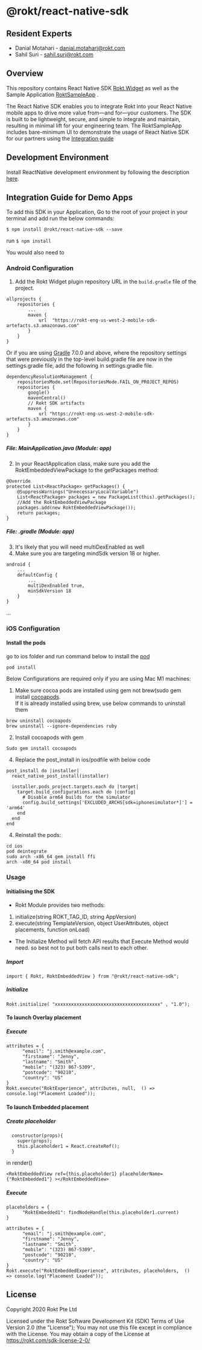 # @rokt/react-native-sdk

## Resident Experts

- Danial Motahari - danial.motahari@rokt.com
- Sahil Suri - sahil.suri@rokt.com

## Overview

This repository contains React Native SDK [Rokt.Widget](Rokt.Widget) as well as the Sample Application [RoktSampleApp](RoktSampleApp) .

The React Native SDK enables you to integrate Rokt into your React Native mobile apps to drive more value from—and for—your customers. The SDK is built to be lightweight, secure, and simple to integrate and maintain, resulting in minimal lift for your engineering team. The RoktSampleApp includes bare-minimum UI to demonstrate the usage of React Native SDK for our partners using the [Integration guide](##-integration-guide-for-demo-apps)

## Development Environment
Install ReactNative development environment by following the description [here](https://reactnative.dev/docs/environment-setup).

## Integration Guide for Demo Apps

To add this SDK in your Application, Go to the root of your project in your terminal and add run the below commands:

`$ npm install @rokt/react-native-sdk --save`

run `$ npm install`

You would also need to 
### Android Configuration


1.  Add the Rokt Widget plugin repository URL in the  ```build.gradle```  file of the project.
```
allprojects {
    repositories {
        ...
        maven {
            url  "https://rokt-eng-us-west-2-mobile-sdk-artefacts.s3.amazonaws.com"
        }
    }
}
```
Or if you are using [Gradle](https://gradle.org/) 7.0.0 and above, where the repository settings that were previously in the top-level build.gradle file are now in the settings.gradle file, add the following in settings.gradle file.
```
dependencyResolutionManagement {  
	repositoriesMode.set(RepositoriesMode.FAIL_ON_PROJECT_REPOS)  
	repositories {  
		google()  
		mavenCentral()  
		// Rokt SDK artifacts  
		maven {  
			url "https://rokt-eng-us-west-2-mobile-sdk-artefacts.s3.amazonaws.com"  
		}  
	}  
}
```
##### File: MainApplication.java (Module: app)
2. In your ReactApplication class, make sure you add the RoktEmbeddedViewPackage to the getPackages method:
```
@Override
protected List<ReactPackage> getPackages() {
	@SuppressWarnings("UnnecessaryLocalVariable")
    List<ReactPackage> packages = new PackageList(this).getPackages();
    //Add the RoktEmbeddedViewPackage
    packages.add(new RoktEmbeddedViewPackage());
    return packages;
}
 ```

##### File: .gradle (Module: app)
3. It's likely that you will need multiDexEnabled as well
4. Make sure you are targeting mindSdk version 18 or higher. 

```
android {
    ...
    defaultConfig {
        ...
        multiDexEnabled true,
        minSdkVersion 18
    }
}
```

...
### iOS Configuration

#### Install the pods
go to ios folder and run command below to install the [pod](https://cocoapods.org/)
```
pod install
```
Below Configurations are required only if you are using Mac M1 machines:

1. Make sure cocoa pods are installed using gem not brew(sudo gem install [cocoapods](https://cocoapods.org/).  
If it is already installed using brew, use below commands to uninstall them  
```
brew uninstall cocoapods  
brew uninstall --ignore-dependencies ruby
```

2. Install cocoapods with gem 
```
Sudo gem install cocoapods
```

4. Replace the post_install in ios/podfile with below code  
```
post_install do |installer|
  react_native_post_install(installer)

  installer.pods_project.targets.each do |target|
    target.build_configurations.each do |config|
      # Disable arm64 builds for the simulator
      config.build_settings['EXCLUDED_ARCHS[sdk=iphonesimulator*]'] = 'arm64'
    end
  end
end
```

4. Reinstall the pods:  

```
cd ios
pod deintegrate
sudo arch -x86_64 gem install ffi
arch -x86_64 pod install
```


### Usage

#### Initialising the SDK

- Rokt Module provides two methods:
1. initialize(string ROKT_TAG_ID, string AppVersion)
2. execute(string TemplateVersion, object UserAttributes, object placements, function onLoad)
- The Initialize Method will fetch API results that Execute Method would need. so best not to put both calls next to each other.

##### Import 
```
import { Rokt, RoktEmbeddedView } from "@rokt/react-native-sdk";
```

##### Initialize
```
Rokt.initialize( "xxxxxxxxxxxxxxxxxxxxxxxxxxxxxxxxxxxxxxx" , "1.0");
```

#### To launch Overlay placement

##### Execute 
```
attributes = {
      "email": "j.smith@example.com",
      "firstname": "Jenny",
      "lastname": "Smith",
      "mobile": "(323) 867-5309",
      "postcode": "90210",
      "country": "US"
}
Rokt.execute("RoktExperience", attributes, null,  () => console.log("Placement Loaded"));
```


#### To launch Embedded placement

##### Create placeholder
```
  constructor(props){
    super(props);
    this.placeholder1 = React.createRef();
  }

```

in render() 
```
<RoktEmbeddedView ref={this.placeholder1} placeholderName={"RoktEmbedded1"} ></RoktEmbeddedView>

```



##### Execute
```
placeholders = {
      "RoktEmbedded1": findNodeHandle(this.placeholder1.current)
}

attributes = {
      "email": "j.smith@example.com",
      "firstname": "Jenny",
      "lastname": "Smith",
      "mobile": "(323) 867-5309",
      "postcode": "90210",
      "country": "US"
}
Rokt.execute("RoktEmbeddedExperience", attributes, placeholders,  () => console.log("Placement Loaded"));
```


## License 
Copyright 2020 Rokt Pte Ltd 

Licensed under the Rokt Software Development Kit (SDK) Terms of Use Version 2.0 (the "License"); 
You may not use this file except in compliance with the License. 
You may obtain a copy of the License at https://rokt.com/sdk-license-2-0/
